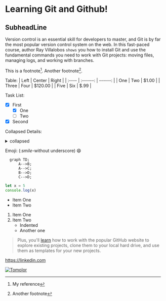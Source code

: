 Learning Git and Github!
=====

SubheadLine
-----

Version control is an essential skill for developers to master, and Git is by far the most popular version control system on the web. In this fast-paced course, author Ray Villalobos `shows` you how to install Git and use the fundamental commands you need to work with Git projects: moving files, managing logs, and working with branches.

This is a footnote[^1]. Another footnote[^2].

[^1]: My reference
[^2]: Another footnote

Table:
| Left  |  Center  | Right   |
| :---- | :------: | ------: |
| One   | Two      | $1.00   |
| Three | Four     | $120.00 |
| Five  | Six      | $.99    |

Task List:
-  [x]  First
    -  [x]  One
    - [ ]  Two
-  [x] Second

Collapsed Details:
<details>
<summary>collapsed</summary>

# Header

This is the copy for the collapsed text.
</details>

Emoji: (:_smile_-without underscore)
😄

```mermaid
  graph TD;
      A-->B;
      A-->C;
      B-->D;
      C-->D;
```

```js
let x = 5
console.log(x)
```

- Item One
- Item Two
  
1. Item One
1. Item Two
    - Indented
    - Another one
      
> Plus, you'll [learn](https://linkedin.com) how to work with the popular GitHub website to explore existing projects, clone them to your local hard drive, and use them as templates for your new projects.

https://linkedin.com

[![Tomolor](https://pixelprowess.com/i/stargazers/tomolor.png)](https://raybo.org)
